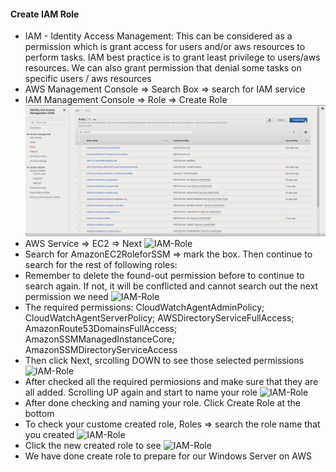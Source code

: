 #### Create IAM Role
- IAM - Identity Access Management: This can be considered as a permission which is grant access for users and/or aws resources to perform tasks. IAM best practice is to grant least privilege to users/aws resources. We can also grant permission that denial some tasks on specific users / aws resources
- AWS Management Console => Search Box => search for IAM service 
- IAM Management Console => Role => Create Role
   ![IAM-Role](Windows-On-AWS-Basic/images/iam-1.jpg)
- AWS Service => EC2 => Next
   ![IAM-Role](Windows-On-AWS-Basic/images/images/iam-2.jpg)
- Search for AmazonEC2RoleforSSM => mark the box. Then continue to search for the rest of following roles:
- Remember to delete the found-out permission before to continue to search again. If not, it will be conflicted and cannot search out the next permission we need
  ![IAM-Role](Windows-On-AWS-Basic/images/images/iam-3.jpg)
- The required permissions:
  CloudWatchAgentAdminPolicy; 
  CloudWatchAgentServerPolicy; 
  AWSDirectoryServiceFullAccess; 
  AmazonRoute53DomainsFullAccess; 
  AmazonSSMManagedInstanceCore; 
  AmazonSSMDirectoryServiceAccess
- Then click Next, srcolling DOWN to see those selected permissions
  ![IAM-Role](Windows-On-AWS-Basic/images/images/iam-4.jpg)
- After checked all the required permiosions and make sure that they are all added. Scrolling UP again and start to name your role
  ![IAM-Role](Windows-On-AWS-Basic/images/images/iam-5.jpg)
- After done checking and naming your role. Click Create Role at the bottom
- To check your custome created role, Roles => search the role name that you created
  ![IAM-Role](Windows-On-AWS-Basic/images/images/iam-6.jpg)
- Click the new created role to see
  ![IAM-Role](Windows-On-AWS-Basic/images/images/iam-7.jpg)
- We have done create role to prepare for our Windows Server on AWS
  
